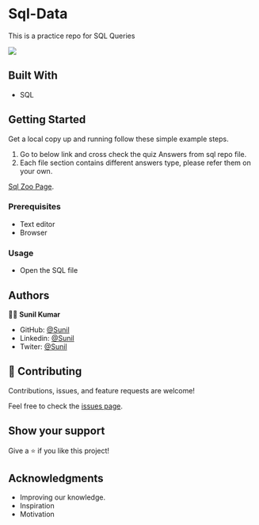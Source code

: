 # Sql-Data

This is a practice repo for SQL Queries

![](https://img.shields.io/badge/Microverse-blueviolet)

## Built With

- SQL

## Getting Started

Get a local copy up and running follow these simple example steps.

1. Go to below link and cross check the quiz Answers from sql repo file.
2. Each file section contains different answers type, please refer them on your own.

[Sql Zoo Page](https://sqlzoo.net/wiki/SELECT_from_WORLD_Tutorial).

### Prerequisites

- Text editor
- Browser

### Usage

- Open the SQL file

## Authors

🧑‍💻 **Sunil Kumar**

- GitHub: [@Sunil](https://github.com/sunilkumardevalla)
- Linkedin: [@Sunil](https://www.linkedin.com/in/sunilkumardevalla/)
- Twiter: [@Sunil](https://twitter.com/D_sunil_K)

## 🤝 Contributing

Contributions, issues, and feature requests are welcome!

Feel free to check the [issues page](https://github.com/sunilkumardevalla/Sql-Data/issues).

## Show your support

Give a ⭐️ if you like this project!

## Acknowledgments

- Improving our knowledge.
- Inspiration
- Motivation
